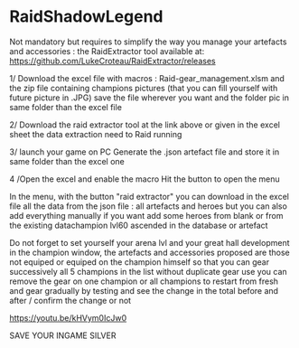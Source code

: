 # RaidShadowLegend
Not mandatory but requires to simplify the way you manage your artefacts and accessories : the RaidExtractor tool available at: https://github.com/LukeCroteau/RaidExtractor/releases

1/ Download the excel file with macros : Raid-gear_management.xlsm and the zip file containing champions pictures (that you can fill yourself with future picture in .JPG)
   save the file wherever you want and the folder pic in same folder than the excel file

2/ Download the raid extractor tool at the link above or given in the excel sheet
   the data extraction need to Raid running

3/ launch your game on PC
   Generate the .json artefact file and store it in same folder than the excel one

4 /Open the excel and enable the macro
   Hit the button to open the menu


In the menu, with the button "raid extractor" you can download in the excel file all the data from the json file : all artefacts and heroes
but you can also add everything manually if you want add some heroes from blank or from the existing datachampion lvl60 ascended in the database or artefact

Do not forget to set yourself your arena lvl and your great hall development
in the champion window, the artefacts and accessories proposed are those not equiped or equiped on the champion himself so that you can gear successively all 5 champions in the list without duplicate gear use
you can remove the gear on one champion or all champions to restart from fresh and gear gradually by testing and see the change in the total before and after / confirm the change or not

https://youtu.be/kHVym0IcJw0

SAVE YOUR INGAME SILVER 
